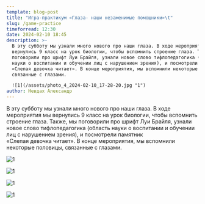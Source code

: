 ```yaml
---
template: blog-post
title: "Игра-практикум «Глаза- наши незаменимые помощники»\t"
slug: /game-practice
timeforread: 12:30
date: 2024-02-10 18:45
description: >-
  В﻿ эту субботу мы узнали много нового про наши глаза. В ходе мероприятия мы
  вернулись 9 класс на урок биологии, чтобы вспомнить строение глаза. Также, мы
  поговорили про шрифт Луи Брайля, узнали новое слово тифлопедагогика (область
  науки о воспитании и обучении лиц с нарушением зрения), и посмотрели памятник
  «Слепая девочка читает». В конце мероприятия, мы вспомнили некоторые половицы,
  связанные с глазами.

  ![1](/assets/photo_4_2024-02-10_17-28-20.jpg "1")
author: Невдах Александр
---
```

В﻿ эту субботу мы узнали много нового про наши глаза. В ходе мероприятия мы вернулись 9 класс на урок биологии, чтобы вспомнить строение глаза. Также, мы поговорили про шрифт Луи Брайля, узнали новое слово тифлопедагогика (область науки о воспитании и обучении лиц с нарушением зрения), и посмотрели памятник «Слепая девочка читает». В конце мероприятия, мы вспомнили некоторые половицы, связанные с глазами.

![1](/assets/photo_4_2024-02-10_17-28-20.jpg "1")

![1](/assets/photo_2_2024-02-10_17-28-20.jpg "1")

![1](/assets/photo_5_2024-02-10_17-28-20.jpg "1")

![1](/assets/photo_1_2024-02-10_17-28-20.jpg "1")